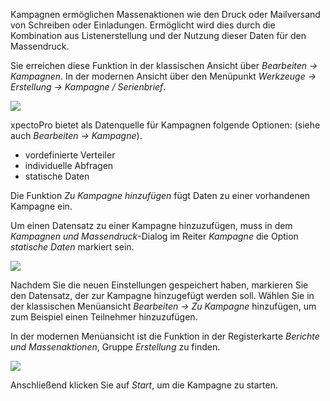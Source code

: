 Kampagnen ermöglichen Massenaktionen wie den Druck oder Mailversand von Schreiben oder Einladungen. Ermöglicht wird dies durch die Kombination aus Listenerstellung und der Nutzung dieser Daten für den Massendruck. 

Sie erreichen diese Funktion in der klassischen Ansicht über *Bearbeiten → Kampagnen*. 
In der modernen Ansicht über den Menüpunkt *Werkzeuge → Erstellung → Kampagne / Serienbrief*.

![](http://xpecto.github.io/docs/xpecto/Bearbeiten/Zu_Kampagne_hinzufuegen/Kampagne_Menueleiste.png)

xpectoPro bietet als Datenquelle für Kampagnen folgende Optionen: (siehe auch *Bearbeiten → Kampagne*).

 - vordefinierte Verteiler
 - individuelle Abfragen
 - statische Daten


Die Funktion *Zu Kampagne hinzufügen* fügt Daten zu einer vorhandenen Kampagne ein. 

Um einen Datensatz zu einer Kampagne hinzuzufügen, muss in dem *Kampagnen und Massendruck*-Dialog im Reiter *Kampagne* die Option *statische Daten* markiert sein.

![](http://xpecto.github.io/docs/xpecto/Bearbeiten/Zu_Kampagne_hinzufuegen/Datenquellen.png)

Nachdem Sie die neuen Einstellungen gespeichert haben, markieren Sie den Datensatz, der zur Kampagne hinzugefügt werden soll. Wählen Sie in der klassischen Menüansicht *Bearbeiten → Zu Kampagne* hinzufügen, um zum Beispiel einen Teilnehmer hinzuzufügen.

In der modernen Menüansicht ist die Funktion in der Registerkarte *Berichte und Massenaktionen*, Gruppe *Erstellung* zu finden.

![](http://xpecto.github.io/docs/img/img_1461669901566.png)

Anschließend klicken Sie auf *Start*, um die Kampagne zu starten.
